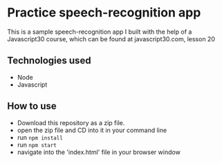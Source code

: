 # Practice speech-recognition app
This is a sample speech-recognition app I built with the help of a Javascript30 course, which can be found at javascript30.com, lesson 20

## Technologies used
- Node
- Javascript

## How to use
- Download this repository as a zip file.
- open the zip file and CD into it in your command line
- run `npm install`
- run `npm start`
- navigate into the 'index.html' file in your browser window
